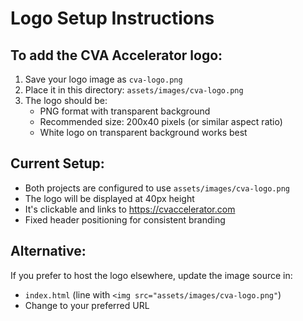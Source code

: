 # Logo Setup Instructions

## To add the CVA Accelerator logo:

1. Save your logo image as `cva-logo.png`
2. Place it in this directory: `assets/images/cva-logo.png`
3. The logo should be:
   - PNG format with transparent background
   - Recommended size: 200x40 pixels (or similar aspect ratio)
   - White logo on transparent background works best

## Current Setup:
- Both projects are configured to use `assets/images/cva-logo.png`
- The logo will be displayed at 40px height
- It's clickable and links to https://cvaccelerator.com
- Fixed header positioning for consistent branding

## Alternative:
If you prefer to host the logo elsewhere, update the image source in:
- `index.html` (line with `<img src="assets/images/cva-logo.png"`)
- Change to your preferred URL
